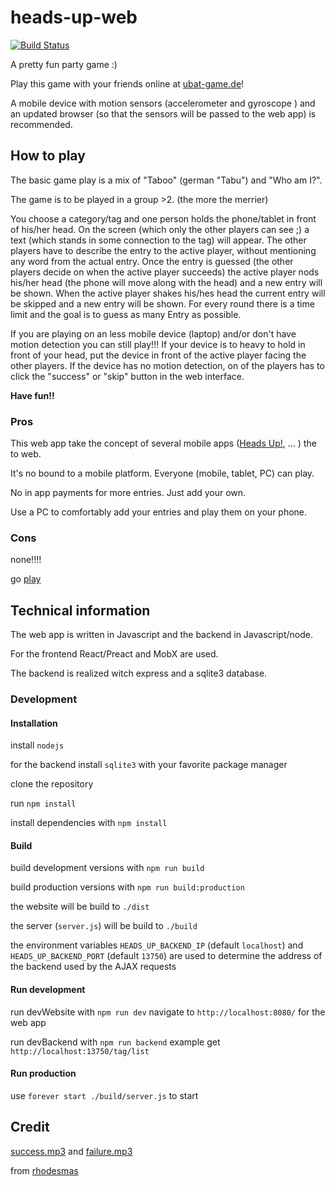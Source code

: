 # heads-up-web
[![Build Status](https://travis-ci.org/matzebond/heads-up-web.svg?branch=master)](https://travis-ci.org/matzebond/heads-up-web)

A pretty fun party game :)

Play this game with your friends online at [ubat-game.de](http://ubat-game.de)!

A mobile device with motion sensors (accelerometer and gyroscope ) and an updated browser (so that the sensors will be passed to the web app) is recommended.

## How to play

The basic game play is a mix of "Taboo" (german "Tabu") and "Who am I?".

The game is to be played in a group >2. (the more the merrier)

You choose a category/tag and one person holds the phone/tablet in front of his/her head.
On the screen (which only the other players can see ;) a text (which stands in some connection to the tag) will appear.
The other players have to describe the entry to the active player,
without mentioning any word from the actual entry.
Once the entry is guessed (the other players decide on when the active player succeeds)
the active player nods his/her head (the phone will move along with the head) and a new entry will be shown.
When the active player shakes his/hes head the current entry will be skipped and a new entry will be shown.
For every round there is a time limit and the goal is to guess as many Entry as possible.


If you are playing on an less mobile device (laptop) and/or don't have motion detection you can still play!!!
If your device is to heavy to hold in front of your head, put the device in front of the active player facing the other players.
If the device has no motion detection, on of the players has to click the "success" or "skip" button in the web interface.

**Have fun!!**

### Pros

This web app take the concept of several mobile apps
([Heads Up!](https://play.google.com/store/apps/details?id=com.wb.headsup&hl=en), ... )
the to web.

It's no bound to a mobile platform. Everyone (mobile, tablet, PC) can play.

No in app payments for more entries. Just add your own.

Use a PC to comfortably add your entries and play them on your phone.

### Cons

none!!!!

go [play](http:///ubat-game.de)

## Technical information

The web app is written in Javascript and the backend in Javascript/node.

For the frontend React/Preact and MobX are used.

The backend is realized witch express and a sqlite3 database.

### Development

#### Installation

install `nodejs`

for the backend install `sqlite3` with your favorite package manager

clone the repository

run `npm install`

install dependencies with `npm install`

#### Build

build development versions with `npm run build`

build production versions with `npm run build:production`

the website will be build to `./dist`

the server (`server.js`) will be build to `./build`

the environment variables `HEADS_UP_BACKEND_IP` (default `localhost`) and `HEADS_UP_BACKEND_PORT` (default `13750`)
are used to determine the address of the backend used by the AJAX requests


#### Run development

run devWebsite with `npm run dev`
navigate to `http://localhost:8080/` for the web app

run devBackend with `npm run backend`
example get `http://localhost:13750/tag/list`

#### Run production

use `forever start ./build/server.js` to start

## Credit

[success.mp3](http://www.freesound.org/people/rhodesmas/sounds/320655/)
and [failure.mp3](http://www.freesound.org/people/rhodesmas/sounds/342756/)

from [rhodesmas](http://www.freesound.org/people/rhodesmas)
